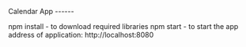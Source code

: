 Calendar App ------

npm install - to download required libraries
npm start - to start the app
address of application: http://localhost:8080